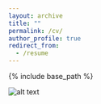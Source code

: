 ```yaml
---
layout: archive
title: ""
permalink: /cv/
author_profile: true
redirect_from:
  - /resume
---
```


{% include base_path %}

![alt text]("/files/KTazi_CV_Apr23.pdf")
